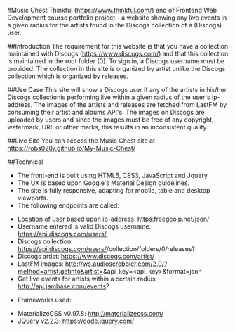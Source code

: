 #Music Chest
Thinkful (https://www.thinkful.com/) end of Frontend Web Development course portfolio project - a website showing any live events in a given radius for the artists found in the Discogs collection of a (Discogs) user.	   

##Introduction
The requirement for this website is that you have a collection maintained with Discogs (https://www.discogs.com/) and that this collection is maintained in the root folder (0). To sign in, a Discogs username must be provided. The collection in this site is organized by artist unlike the Discogs collection which is organized by releases.

##Use Case
This site will show a Discogs user if any of the artists in his/her Discogs collectionis performing live within a given radius of the user's ip-address. The images of the artists and releases are fetched from LastFM by consuming their artist and albums API's. The images on Discogs are uploaded by users and since the images must be free of any copyright, watermark, URL or other marks, this results in an inconsistent quality.


##Live Site
You can access the Music Chest site at https://robs0207.github.io/My-Music-Chest/

##Technical

* The front-end is built using HTML5, CSS3, JavaScript and Jquery.
* The UX is based upon Google's Material Design guidelines.
* The site is fully responsive, adapting for mobile, table and desktop viewports.
* The following endpoints are called:

- Location of user based upon ip-address: https:freegeoip.net/json/
- Username entered is valid Discogs username: https://api.discogs.com/users/
- Discogs collection: https://api.discogs.com/users/<user>/collection/folders/0/releases?
- Discogs artist: https://www.discogs.com/artist/
- LastFM images: http://ws.audioscrobbler.com/2.0/?method=artist.getinfo&artist=<artist>&api_key=<api_key>&format=json
- Get live events for artists within a certain radius: http://api.jambase.com/events?

* Frameworks used:
- MaterializeCSS v0.97.8: http://materializecss.com/
- JQuery v2.2.3: https://code.jquery.com/
